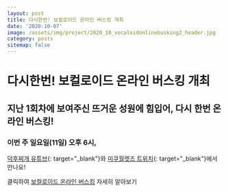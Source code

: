 ```yaml
---
layout: post
title: 다시한번! 보컬로이드 온라인 버스킹 개최
date: '2020-10-07'
image: /assets/img/project/2020_10_vocaloidonlinebusking2_header.jpg
category: posts
sitemap: false
---
```


# 다시한번! 보컬로이드 온라인 버스킹 개최

## 지난 1회차에 보여주신 뜨거운 성원에 힘입어, 다시 한번 온라인 버스킹! <i class="fas fa-guitar"></i>

### 이번 주 일요일(11일) 오후 6시,  
[<i class="fab fa-youtube"></i> 덕후찌개 유튜브](https://www.youtube.com/channel/UCM3KUmsrRb01wwNUBJaVOag){: target="_blank"}와 [<i class="fab fa-twitch"></i> 미쿠월렛즈 트위치](https://www.twitch.tv/mikuwallets/){: target="_blank"}에서 만나요!


<p class="read-more mt1">
  클릭하여 <a class="heading flip-title" href="/projects/vocaloid-online-busking/#2회">보컬로이드 온라인 버스킹</a> 자세히 알아보기
</p>
